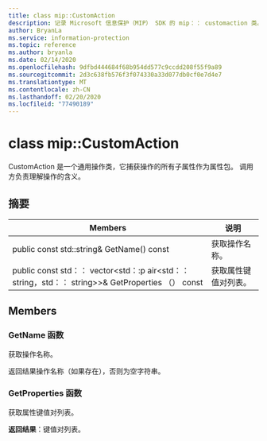 ```yaml
---
title: class mip::CustomAction
description: 记录 Microsoft 信息保护（MIP） SDK 的 mip：： customaction 类。
author: BryanLa
ms.service: information-protection
ms.topic: reference
ms.author: bryanla
ms.date: 02/14/2020
ms.openlocfilehash: 9dfbd444684f68b954dd577c9ccdd208f55f9a89
ms.sourcegitcommit: 2d3c638fb576f3f074330a33d077db0cf0e7d4e7
ms.translationtype: MT
ms.contentlocale: zh-CN
ms.lasthandoff: 02/20/2020
ms.locfileid: "77490189"
---
```

# <a name="class-mipcustomaction"></a>class mip::CustomAction 
CustomAction 是一个通用操作类，它捕获操作的所有子属性作为属性包。 调用方负责理解操作的含义。
  
## <a name="summary"></a>摘要
 Members                        | 说明                                
--------------------------------|---------------------------------------------
public const std::string& GetName() const  |  获取操作名称。
public const std：： vector\<std：:p air\<std：： string，std：： string\>\>& GetProperties （） const  |  获取属性键值对列表。
  
## <a name="members"></a>Members
  
### <a name="getname-function"></a>GetName 函数
获取操作名称。

  
返回结果操作名称（如果存在），否则为空字符串。
  
### <a name="getproperties-function"></a>GetProperties 函数
获取属性键值对列表。

  
**返回结果**：键值对列表。